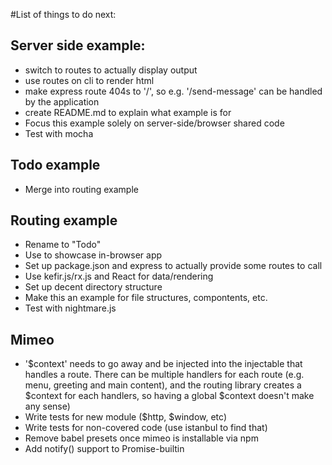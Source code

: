 #List of things to do next:

## Server side example:
- switch to routes to actually display output
- use routes on cli to render html
- make express route 404s to '/', so e.g. '/send-message' can be handled by
  the application
- create README.md to explain what example is for
- Focus this example solely on server-side/browser shared code
- Test with mocha

## Todo example
- Merge into routing example

## Routing example
- Rename to "Todo"
- Use to showcase in-browser app
- Set up package.json and express to actually provide some routes to call
- Use kefir.js/rx.js and React for data/rendering
- Set up decent directory structure
- Make this an example for file structures, compontents, etc.
- Test with nightmare.js

## Mimeo
- '$context' needs to go away and be injected into the injectable that handles
  a route. There can be multiple handlers for each route (e.g. menu, greeting and
  main content), and the routing library creates a $context for each handlers, so
  having a global $context doesn't make any sense)
- Write tests for new module ($http, $window, etc)
- Write tests for non-covered code (use istanbul to find that)
- Remove babel presets once mimeo is installable via npm
- Add notify() support to Promise-builtin